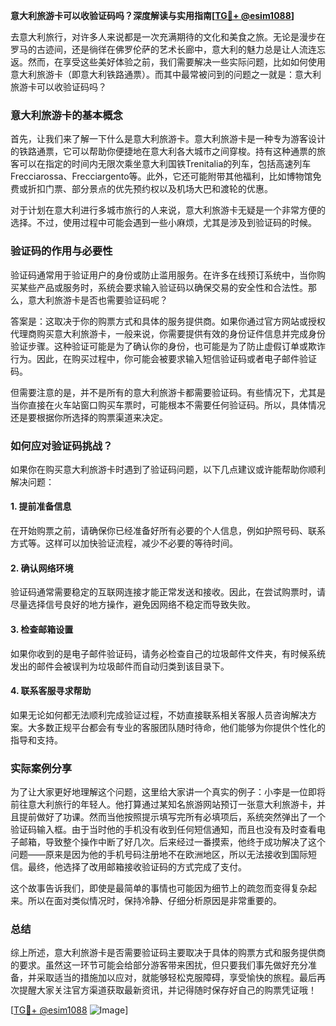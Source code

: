**意大利旅游卡可以收验证码吗？深度解读与实用指南[[TG💪+ @esim1088](https://t.me/s/esim1088)]**

去意大利旅行，对许多人来说都是一次充满期待的文化和美食之旅。无论是漫步在罗马的古迹间，还是徜徉在佛罗伦萨的艺术长廊中，意大利的魅力总是让人流连忘返。然而，在享受这些美好体验之前，我们需要解决一些实际问题，比如如何使用意大利旅游卡（即意大利铁路通票）。而其中最常被问到的问题之一就是：意大利旅游卡可以收验证码吗？

### 意大利旅游卡的基本概念

首先，让我们来了解一下什么是意大利旅游卡。意大利旅游卡是一种专为游客设计的铁路通票，它可以帮助你便捷地在意大利各大城市之间穿梭。持有这种通票的旅客可以在指定的时间内无限次乘坐意大利国铁Trenitalia的列车，包括高速列车Frecciarossa、Frecciargento等。此外，它还可能附带其他福利，比如博物馆免费或折扣门票、部分景点的优先预约权以及机场大巴和渡轮的优惠。

对于计划在意大利进行多城市旅行的人来说，意大利旅游卡无疑是一个非常方便的选择。不过，使用过程中可能会遇到一些小麻烦，尤其是涉及到验证码的时候。

### 验证码的作用与必要性

验证码通常用于验证用户的身份或防止滥用服务。在许多在线预订系统中，当你购买某些产品或服务时，系统会要求输入验证码以确保交易的安全性和合法性。那么，意大利旅游卡是否也需要验证码呢？

答案是：这取决于你的购票方式和具体的服务提供商。如果你通过官方网站或授权代理商购买意大利旅游卡，一般来说，你需要提供有效的身份证件信息并完成身份验证步骤。这种验证可能是为了确认你的身份，也可能是为了防止虚假订单或欺诈行为。因此，在购买过程中，你可能会被要求输入短信验证码或者电子邮件验证码。

但需要注意的是，并不是所有的意大利旅游卡都需要验证码。有些情况下，尤其是当你直接在火车站窗口购买车票时，可能根本不需要任何验证码。所以，具体情况还是要根据你所选择的购票渠道来决定。

### 如何应对验证码挑战？

如果你在购买意大利旅游卡时遇到了验证码问题，以下几点建议或许能帮助你顺利解决问题：

#### 1. 提前准备信息
在开始购票之前，请确保你已经准备好所有必要的个人信息，例如护照号码、联系方式等。这样可以加快验证流程，减少不必要的等待时间。

#### 2. 确认网络环境
验证码通常需要稳定的互联网连接才能正常发送和接收。因此，在尝试购票时，请尽量选择信号良好的地方操作，避免因网络不稳定而导致失败。

#### 3. 检查邮箱设置
如果你收到的是电子邮件验证码，请务必检查自己的垃圾邮件文件夹，有时候系统发出的邮件会被误判为垃圾邮件而自动归类到该目录下。

#### 4. 联系客服寻求帮助
如果无论如何都无法顺利完成验证过程，不妨直接联系相关客服人员咨询解决方案。大多数正规平台都会有专业的客服团队随时待命，他们能够为你提供个性化的指导和支持。

### 实际案例分享

为了让大家更好地理解这个问题，这里给大家讲一个真实的例子：小李是一位即将前往意大利旅行的年轻人。他打算通过某知名旅游网站预订一张意大利旅游卡，并且提前做好了功课。然而当他按照提示填写完所有必填项后，系统突然弹出了一个验证码输入框。由于当时他的手机没有收到任何短信通知，而且也没有及时查看电子邮箱，导致整个操作中断了好几次。后来经过一番摸索，他终于成功解决了这个问题——原来是因为他的手机号码注册地不在欧洲地区，所以无法接收到国际短信。最终，他选择了改用邮箱接收验证码的方式完成了支付。

这个故事告诉我们，即使是最简单的事情也可能因为细节上的疏忽而变得复杂起来。所以在面对类似情况时，保持冷静、仔细分析原因是非常重要的。

### 总结

综上所述，意大利旅游卡是否需要验证码主要取决于具体的购票方式和服务提供商的要求。虽然这一环节可能会给部分游客带来困扰，但只要我们事先做好充分准备，并采取适当的措施加以应对，就能够轻松克服障碍，享受愉快的旅程。最后再次提醒大家关注官方渠道获取最新资讯，并记得随时保存好自己的购票凭证哦！

[[TG💪+ @esim1088](https://t.me/s/esim1088) ![Image](https://i.postimg.cc/4NQfJmqS/Snipaste-2025-05-13-00-14-12.png)]